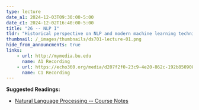 ```yaml
---
type: lecture
date_a1: 2024-12-03T09:30:00-5:00
date_c1: 2024-12-02T16:40:00-5:00
title: "26 -- NLP I"
tldr: "Historical perspective on NLP and modern machine learning techniques."
thumbnail: /_images/thumbnails/ds701-lecture-01.png
hide_from_announcments: true
links: 
    - url: http://mymedia.bu.edu
      name: A1 Recording
    - url: https://echo360.org/media/d207f2f0-23c9-4e20-862c-192b8509080e/public
      name: C1 Recording
---
```


**Suggested Readings:**
- [Natural Language Processing -- Course Notes](https://tools4ds.github.io/DS701-Course-Notes/28-NLP.html)

